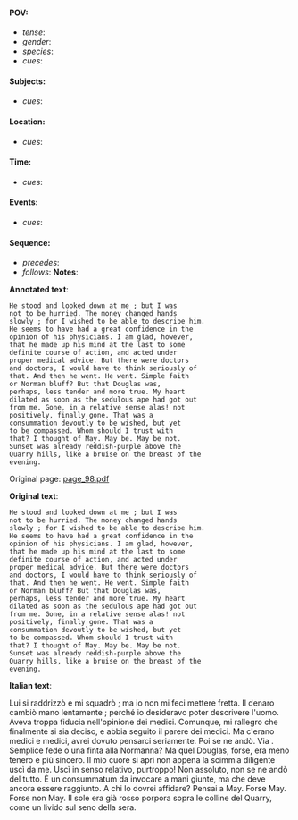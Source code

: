 #### POV: 
  - *tense*:
  - *gender*:
  - *species*:
  - *cues*:
#### Subjects:
  - *cues*:
#### Location:
  - *cues*:
#### Time:
  - *cues*:
#### Events:
  - *cues*:
#### Sequence:
  - *precedes*: 
  - *follows*:
**Notes**:


**Annotated text**:
```
He stood and looked down at me ; but I was 
not to be hurried. The money changed hands 
slowly ; for I wished to be able to describe him. 
He seems to have had a great confidence in the 
opinion of his physicians. I am glad, however, 
that he made up his mind at the last to some 
definite course of action, and acted under 
proper medical advice. But there were doctors 
and doctors, I would have to think seriously of 
that. And then he went. He went. Simple faith 
or Norman bluff? But that Douglas was, 
perhaps, less tender and more true. My heart 
dilated as soon as the sedulous ape had got out 
from me. Gone, in a relative sense alas! not 
positively, finally gone. That was a 
consummation devoutly to be wished, but yet 
to be compassed. Whom should I trust with 
that? I thought of May. May be. May be not. 
Sunset was already reddish-purple above the 
Quarry hills, like a bruise on the breast of the 
evening. 
```

Original page:
[page_98.pdf](https://github.com/vigji/cainjb/blob/main/source_material/pages/page_98.pdf)

**Original text**:
```
He stood and looked down at me ; but I was 
not to be hurried. The money changed hands 
slowly ; for I wished to be able to describe him. 
He seems to have had a great confidence in the 
opinion of his physicians. I am glad, however, 
that he made up his mind at the last to some 
definite course of action, and acted under 
proper medical advice. But there were doctors 
and doctors, I would have to think seriously of 
that. And then he went. He went. Simple faith 
or Norman bluff? But that Douglas was, 
perhaps, less tender and more true. My heart 
dilated as soon as the sedulous ape had got out 
from me. Gone, in a relative sense alas! not 
positively, finally gone. That was a 
consummation devoutly to be wished, but yet 
to be compassed. Whom should I trust with 
that? I thought of May. May be. May be not. 
Sunset was already reddish-purple above the 
Quarry hills, like a bruise on the breast of the 
evening. 
```

**Italian text**:

Lui si raddrizzò e mi squadrò ; ma io non mi feci mettere fretta. Il denaro cambiò mano lentamente ; perché io desideravo poter descrivere l'uomo. Aveva troppa fiducia nell'opinione dei medici. Comunque, mi rallegro che finalmente si sia deciso, e abbia seguito il parere dei medici. Ma c'erano medici e medici, avrei dovuto pensarci seriamente. Poi se ne andò. Via . Semplice fede o una finta alla Normanna? Ma quel Douglas, forse, era meno tenero e più sincero. Il mio cuore si aprì non appena la scimmia diligente uscì da me. Uscì in senso relativo, purtroppo! Non assoluto, non se ne andò del tutto. È un consummatum da invocare a mani giunte, ma che deve ancora essere raggiunto. A chi lo dovrei affidare? Pensai a May. Forse May. Forse non May. Il sole era già rosso porpora sopra le colline del Quarry, come un livido sul seno della sera.

